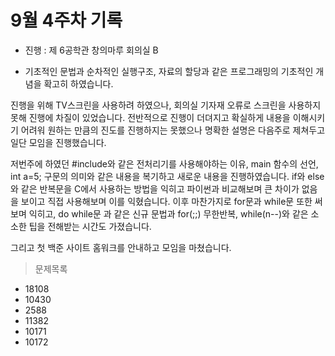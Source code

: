 # 9월 4주차 기록
- 진행 : 제 6공학관 창의마루 회의실 B

- 기초적인 문법과 순차적인 실행구조, 자료의 할당과 같은 프로그래밍의 기초적인 개념을 확고히 하였습니다.

진행을 위해 TV스크린을 사용하려 하였으나, 회의실 기자재 오류로 스크린을 사용하지 못해 진행에 차질이 있었습니다.
전반적으로 진행이 더뎌지고 확실하게 내용을 이해시키기 어려워 원하는 만큼의 진도를 진행하지는 못했으나 명확한 설명은 다음주로 제쳐두고 일단 모임을 진행했습니다.

저번주에 하였던 #include와 같은 전처리기를 사용해야하는 이유, main 함수의 선언, int a=5; 구문의 의미와 같은 내용을 복기하고 새로운 내용을 진행하였습니다.
if와 else 와 같은 반복문을 C에서 사용하는 방법을 익히고 파이썬과 비교해보며 큰 차이가 없음을 보이고 직접 사용해보며 이를 익혔습니다.
이후 마찬가지로 for문과 while문 또한 써보며 익히고, do while문 과 같은 신규 문법과 for(;;) 무한반복, while(n--)와 같은 소소한 팁을 전해받는 시간도 가졌습니다.

그리고 첫 백준 사이트 홈워크를 안내하고 모임을 마쳤습니다.

> 문제목록
- 18108
- 10430
- 2588
- 11382
- 10171
- 10172

